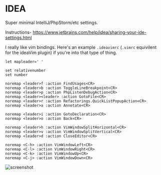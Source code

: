 # IDEA

Super minimal IntelliJ/PhpStorm/etc settings.

Instructions- https://www.jetbrains.com/help/idea/sharing-your-ide-settings.html

I really like vim bindings. Here's an example `.ideavimrc` (`.vimrc` equivilent for the ideaVim plugin) if you're into that type of thing. 

```
let mapleader=' '

set relativenumber
set number

noremap <leader>f :action FindUsages<CR>
noremap <leader>b :action ToggleLineBreakpoint<CR>
noremap <leader>p :action PhpListenDebugAction<CR>
noremap <leader><leader> :action GotoFile<CR>
noremap <leader>r :action Refactorings.QuickListPopupAction<CR>
noremap <leader>a :action Annotate<CR>

noremap <leader>i :action GotoDeclaration<CR>
noremap <leader>o :action Back<CR>

noremap <leader>h :action VimWindowSplitHorizontal<CR>
noremap <leader>v :action VimWindowSplitVertical<CR>
noremap <leader>d :action CloseEditor<CR>

noremap <C-h> :action VimWindowLeft<CR>
noremap <C-l> :action VimWindowRight<CR>
noremap <C-k> :action VimWindowUp<CR>
noremap <C-j> :action VimWindowDown<CR>
```

![screenshot](https://cloud.githubusercontent.com/assets/13152865/26688638/d63823e0-46b8-11e7-84e6-4af1cbf82139.png)
